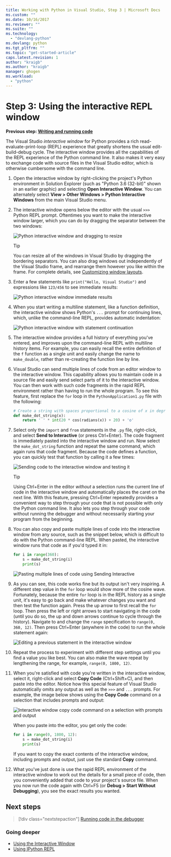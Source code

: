 ```yaml
---
title: Working with Python in Visual Studio, Step 3 | Microsoft Docs
ms.custom: ""
ms.date: 10/16/2017
ms.reviewer: ""
ms.suite: ""
ms.technology: 
  - "devlang-python"
ms.devlang: python
ms.tgt_pltfrm: ""
ms.topic: "get-started-article"
caps.latest.revision: 1
author: "kraigb"
ms.author: "kraigb"
manager: ghogen
ms.workload: 
  - "python"
---
```


# Step 3: Using the interactive REPL window

**Previous step: [Writing and running code](vs-tutorial-01-02.md)**

The Visual Studio *interactive window* for Python provides a rich read-evaluate-print-loop (REPL) experience that greatly shortens the usual edit-build-debug cycle. The interactive window provides all the capabilities of the REPL experience of the Python command line. It also makes it very easy to exchange code with source files in the Visual Studio editor, which is otherwise cumbersome with the command line.

1. Open the interactive window by right-clicking the project's Python environment in Solution Explorer (such as "Python 3.6 (32-bit)" shown in an earlier graphic) and selecting **Open Interactive Window**. You can alternately select **View > Other Windows > Python Interactive Windows** from the main Visual Studio menu.

1. The interactive window opens below the editor with the usual `>>>` Python REPL prompt. Oftentimes you want to make the interactive window larger, which you can do by dragging the separator between the two windows:

    ![Python interactive window and dragging to resize](media/vs-getting-started-python-11-interactive1b.png)

    > [!Tip]
    > You can resize all of the windows in Visual Studio by dragging the bordering separators. You can also drag windows out independently of the Visual Studio frame, and rearrange them however you like within the frame. For complete details, see [Customizing window layouts](../ide/customizing-window-layouts-in-visual-studio.md).

1. Enter a few statements like `print("Hello, Visual Studio")` and expressions like `123/456` to see immediate results:

    ![Python interactive window immediate results](media/vs-getting-started-python-12-interactive2.png)

1. When you start writing a multiline statement, like a function definition, the interactive window shows Python's `...` prompt for continuing lines, which, unlike the command-line REPL, provides automatic indentation:

    ![Python interactive window with statement continuation](media/vs-getting-started-python-13-interactive3.png)

1. The interactive window provides a full history of everything you've entered, and improves upon the command-line REPL with multiline history items. For example, you can easily recall the entire definition of the `f` function as a single unit and easily change the name to `make_double`, rather than re-creating the function line by line.

1. Visual Studio can send multiple lines of code from an editor window to the interactive window. This capability allows you to maintain code in a source file and easily send select parts of it to the interactive window. You can then work with such code fragments in the rapid REPL environment rather than having to run the whole program. To see this feature, first replace the `for` loop in the `PythonApplication1.py` file with the following:

    ```python
    # Create a string with spaces proportional to a cosine of x in degrees
    def make_dot_string(x):
        return ' ' * int(20 * cos(radians(x)) + 20) + 'o'
    ```

1. Select only the `import` and `from` statements in the `.py` file, right-click, and select **Send to Interactive** (or press Ctrl+Enter). The code fragment is immediately pasted into the interactive window and run. Now select the `make_dot_string` function and repeat the same command, which again runs that code fragment. Because the code defines a function, you can quickly test that function by calling it a few times:

    ![Sending code to the interactive window and testing it](media/vs-getting-started-python-14-interactive4.png)

    > [!Tip]
    > Using Ctrl+Enter in the editor *without* a selection runs the current line of code in the interactive window and automatically places the caret on the next line. With this feature, pressing Ctrl+Enter repeatedly provides a convenient way to step through your code that is not possible with only the Python command line. It also lets you step through your code without running the debugger and without necessarily starting your program from the beginning.

1. You can also copy and paste multiple lines of code into the interactive window from any source, such as the snippet below, which is difficult to do with the Python command-line REPL. When pasted, the interactive window runs that code as if you'd typed it in:

    ```python
    for i in range(360):
        s = make_dot_string(i)
        print(s)
    ```

    ![Pasting multiple lines of code using Sending Interactive](media/vs-getting-started-python-15-interactive5.png)

1. As you can see, this code works fine but its output isn't very inspiring. A different step value in the `for` loop would show more of the cosine wave. Fortunately, because the entire `for` loop is in the REPL history as a single unit, it's easy to go back and make whatever changes you want and then test the function again. Press the up arrow to first recall the `for` loop. Then press the left or right arrows to start navigating in the code (until you do so, the up and down arrows continue to cycle through the history). Navigate to and change the `range` specification to `range(0, 360, 12)`. Then press Ctrl+Enter (anywhere in the code) to run the whole statement again:

    ![Editing a previous statement in the interactive window](media/vs-getting-started-python-16-interactive6.png)

1. Repeat the process to experiment with different step settings until you find a value you like best. You can also make the wave repeat by lengthening the range, for example, `range(0, 1800, 12)`.
 
1. When you're satisfied with code you're written in the interactive window, select it, right-click and select **Copy Code** (Ctrl+Shift+C), and then paste into the editor. Notice how this special feature of Visual Studio automatically omits any output as well as the `>>>` and `...` prompts. For example, the image below shows using the **Copy Code** command on a selection that includes prompts and output:

    ![Interactive window copy code command on a selection with prompts and output](media/vs-getting-started-python-17-interactive7.png)

    When you paste into the editor, you get only the code:

    ```python
    for i in range(0, 1800, 12):
        s = make_dot_string(i)
        print(s)
    ```

    If you want to copy the exact contents of the interactive window, including prompts and output, just use the standard **Copy** command.

1. What you've just done is use the rapid REPL environment of the interactive window to work out the details for a small piece of code, then you conveniently added that code to your project's source file. When you now run the code again with Ctrl+F5 (or **Debug > Start Without Debugging**), you see the exact results you wanted.

## Next steps

> [!div class="nextstepaction"]
> [Running code in the debugger](vs-tutorial-01-04.md)

### Going deeper

- [Using the Interactive Window](interactive-repl.md)
- [Using IPython REPL](interactive-repl-ipython.md)
